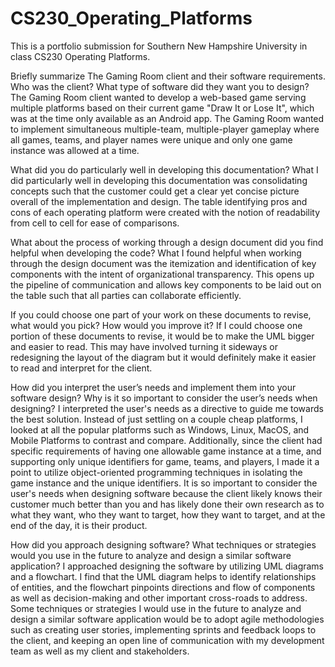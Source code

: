 # CS230_Operating_Platforms
This is a portfolio submission for Southern New Hampshire University in class CS230 Operating Platforms.

Briefly summarize The Gaming Room client and their software requirements. Who was the client? What type of software did they want you to design?
The Gaming Room client wanted to develop a web-based game serving multiple platforms based on their current game "Draw It or Lose It", which was at the time only available as an Android app. The Gaming Room wanted to implement simultaneous multiple-team, multiple-player gameplay where all games, teams, and player names were unique and only one game instance was allowed at a time.

What did you do particularly well in developing this documentation?
What I did particularly well in developing this documentation was consolidating concepts such that the customer could get a clear yet concise picture overall of the implementation and design. The table identifying pros and cons of each operating platform were created with the notion of readability from cell to cell for ease of comparisons.

What about the process of working through a design document did you find helpful when developing the code?
What I found helpful when working through the design document was the itemization and identification of key components with the intent of organizational transparency. This opens up the pipeline of communication and allows key components to be laid out on the table such that all parties can collaborate efficiently.

If you could choose one part of your work on these documents to revise, what would you pick? How would you improve it?
If I could choose one portion of these documents to revise, it would be to make the UML bigger and easier to read. This may have involved turning it sideways or redesigning the layout of the diagram but it would definitely make it easier to read and interpret for the client.

How did you interpret the user’s needs and implement them into your software design? Why is it so important to consider the user’s needs when designing?
I interpreted the user's needs as a directive to guide me towards the best solution. Instead of just settling on a couple cheap platforms, I looked at all the popular platforms such as Windows, Linux, MacOS, and Mobile Platforms to contrast and compare. Additionally, since the client had specific requirements of having one allowable game instance at a time, and supporting only unique identifiers for game, teams, and players, I made it a point to utilize object-oriented programming techniques in isolating the game instance and the unique identifiers. It is so important to consider the user's needs when designing software because the client likely knows their customer much better than you and has likely done their own research as to what they want, who they want to target, how they want to target, and at the end of the day, it is their product.

How did you approach designing software? What techniques or strategies would you use in the future to analyze and design a similar software application?
I approached designing the software by utilizing UML diagrams and a flowchart. I find that the UML diagram helps to identify relationships of entities, and the flowchart pinpoints directions and flow of components as well as decision-making and other important cross-roads to address. Some techniques or strategies I would use in the future to analyze and design a similar software application would be to adopt agile methodologies such as creating user stories, implementing sprints and feedback loops to the client, and keeping an open line of communication with my development team as well as my client and stakeholders.
